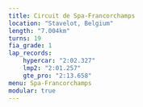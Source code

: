 ```yaml
---
title: Circuit de Spa-Francorchamps
location: "Stavelot, Belgium"
length: "7.004km"
turns: 19
fia_grade: 1
lap_records:
    hypercar: "2:02.327"
    lmp2: "2:01.257"
    gte_pro: "2:13.658"
menu: Spa-Francorchamps
modular: true
---
```

